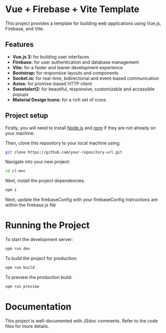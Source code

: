 # Vue + Firebase + Vite Template

This project provides a template for building web applications using Vue.js, Firebase, and Vite.

## Features

- **Vue.js 3:** for building user interfaces
- **Firebase:** for user authentication and database management
- **Vite:** for a faster and leaner development experience
- **Bootstrap:** for responsive layouts and components
- **Socket.io:** for real-time, bidirectional and event-based communication
- **Axios:** for promise-based HTTP client
- **Sweetalert2:** for beautiful, responsive, customizable and accessible popups
- **Material Design Icons:** for a rich set of icons

## Project setup

Firstly, you will need to install [Node.js](https://nodejs.org/en/) and [npm](https://www.npmjs.com/) if they are not already on your machine.

Then, clone this repository to your local machine using:
```sh
git clone https://github.com/your-repository-url.git
```
Navigate into your new project:
```sh
cd cl-mvc
```
Next, install the project dependencies.
```sh
npm i
```
Next, update the firebaseConfig with your firebaseConfig
instructions are within the firebase.js file
# Running the Project

To start the development server:
```sh
npm run dev
```

To build the project for production:
```sh
npm run build
```
To preview the production build:
```sh
npm run preview
```

# Documentation
This project is well-documented with JSdoc comments. Refer to the code files for more details.
